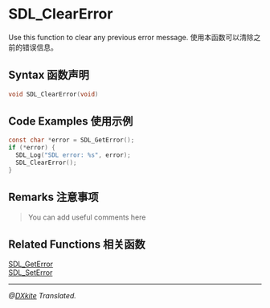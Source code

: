 # SDL_ClearError

Use this function to clear any previous error message.
使用本函数可以清除之前的错误信息。

## Syntax 函数声明
```c
void SDL_ClearError(void)
```
## Code Examples 使用示例
```c
const char *error = SDL_GetError();
if (*error) {
  SDL_Log("SDL error: %s", error);
  SDL_ClearError();
}
```

## Remarks 注意事项
> You can add useful comments here

## Related Functions 相关函数

[SDL_GetError](../Functions/SDL_GetError.md)	
[SDL_SetError](../Functions/SDL_SetError.md)	

-------------------------------------------------------------------
*@[DXkite](https://github.com/DXkite) Translated.*
